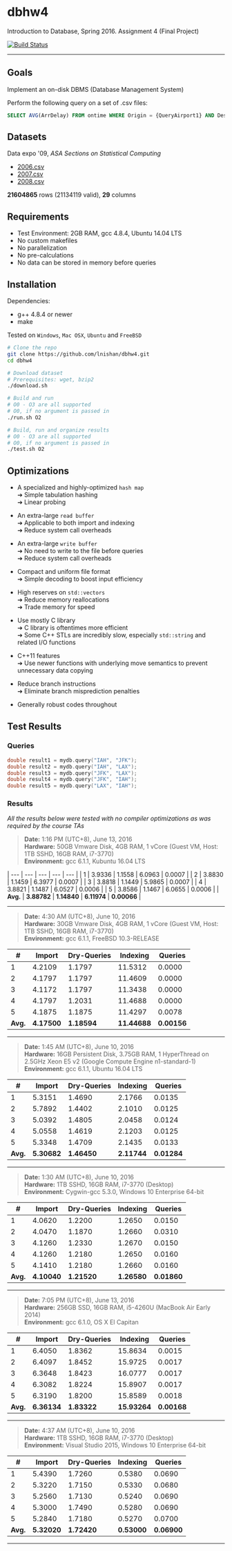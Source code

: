 # dbhw4

Introduction to Database, Spring 2016. Assignment 4 (Final Project)

[![Build Status](https://travis-ci.com/lnishan/dbhw4.svg?token=zyWYRz96q11zafMJcoGG&branch=master)](https://travis-ci.com/lnishan/dbhw4)

---


## Goals

Implement an on-disk DBMS (Database Management System)

Perform the following query on a set of .csv files:

```sql
SELECT AVG(ArrDelay) FROM ontime WHERE Origin = {QueryAirport1} AND Dest = {QueryAirport2};
```


## Datasets

Data expo '09, *ASA Sections on Statistical Computing* 

* [2006.csv](http://stat-computing.org/dataexpo/2009/2006.csv.bz2)  
* [2007.csv](http://stat-computing.org/dataexpo/2009/2007.csv.bz2)  
* [2008.csv](http://stat-computing.org/dataexpo/2009/2008.csv.bz2)

**21604865** rows (21134119 valid), **29** columns


## Requirements

* Test Environment: 2GB RAM, gcc 4.8.4, Ubuntu 14.04 LTS
* No custom makefiles
* No parallelization
* No pre-calculations
* No data can be stored in memory before queries


## Installation

Dependencies: 

* g++ 4.8.4 or newer  
* make

Tested on `Windows`, `Mac OSX`, `Ubuntu` and `FreeBSD`

```bash
# Clone the repo
git clone https://github.com/lnishan/dbhw4.git
cd dbhw4

# Download dataset
# Prerequisites: wget, bzip2
./download.sh

# Build and run
# O0 - O3 are all supported
# O0, if no argument is passed in
./run.sh O2

# Build, run and organize results
# O0 - O3 are all supported
# O0, if no argument is passed in
./test.sh O2
```


## Optimizations

* A specialized and highly-optimized `hash map`  
➔ Simple tabulation hashing  
➔ Linear probing  

* An extra-large `read buffer`  
➔ Applicable to both import and indexing  
➔ Reduce system call overheads

* An extra-large `write buffer`  
➔ No need to write to the file before queries  
➔ Reduce system call overheads

* Compact and uniform file format  
➔ Simple decoding to boost input efficiency  

* High reserves on `std::vectors`  
➔ Reduce memory reallocations  
➔ Trade memory for speed  

* Use mostly C library  
➔ C library is oftentimes more efficient  
➔ Some C++ STLs are incredibly slow, especially `std::string` and related I/O functions

* C++11 features  
➔ Use newer functions with underlying move semantics to prevent unnecessary data copying  

* Reduce branch instructions  
➔ Eliminate branch misprediction penalties  

* Generally robust codes throughout


## Test Results


### Queries

```cpp
double result1 = mydb.query("IAH", "JFK");
double result2 = mydb.query("IAH", "LAX");
double result3 = mydb.query("JFK", "LAX");
double result4 = mydb.query("JFK", "IAH");
double result5 = mydb.query("LAX", "IAH");
```

### Results

*All the results below were tested with no compiler optimizations as was required by the course TAs*

> **Date:** 1:16 PM (UTC+8), June 13, 2016  
> **Hardware:** 50GB Vmware Disk, 4GB RAM, 1 vCore (Guest VM, Host: 1TB SSHD, 16GB RAM, i7-3770)  
> **Environment:** gcc 6.1.1, Kubuntu 16.04 LTS

| --- | --- | --- | --- | --- |
| 1 | 3.9336 | 1.1558 | 6.0963 | 0.0007 |
| 2 | 3.8830 | 1.1459 | 6.3977 | 0.0007 |
| 3 | 3.8818 | 1.1449 | 5.9865 | 0.0007 |
| 4 | 3.8821 | 1.1487 | 6.0527 | 0.0006 |
| 5 | 3.8586 | 1.1467 | 6.0655 | 0.0006 |
| **Avg.** | **3.88782** | **1.14840** | **6.11974** | **0.00066** |

---

> **Date:** 4:30 AM (UTC+8), June 10, 2016  
> **Hardware:** 30GB Vmware Disk, 4GB RAM, 1 vCore (Guest VM, Host: 1TB SSHD, 16GB RAM, i7-3770)  
> **Environment:** gcc 6.1.1, FreeBSD 10.3-RELEASE

| # | Import | Dry-Queries | Indexing | Queries |
| --- | --- | --- | --- | --- |
| 1 | 4.2109 | 1.1797 | 11.5312 | 0.0000 |
| 2 | 4.1797 | 1.1797 | 11.4609 | 0.0000 |
| 3 | 4.1172 | 1.1797 | 11.3438 | 0.0000 |
| 4 | 4.1797 | 1.2031 | 11.4688 | 0.0000 |
| 5 | 4.1875 | 1.1875 | 11.4297 | 0.0078 |
| **Avg.** | **4.17500** | **1.18594** | **11.44688** | **0.00156** |

---

> **Date:** 1:45 AM (UTC+8), June 10, 2016  
> **Hardware:** 16GB Persistent Disk, 3.75GB RAM, 1 HyperThread on 2.5GHz Xeon E5 v2 (Google Compute Engine n1-standard-1)  
> **Environment:** gcc 6.1.1, Ubuntu 16.04 LTS

| # | Import | Dry-Queries | Indexing | Queries |
| --- | --- | --- | --- | --- |
| 1 | 5.3151 | 1.4690 | 2.1766 | 0.0135 |
| 2 | 5.7892 | 1.4402 | 2.1010 | 0.0125 |
| 3 | 5.0392 | 1.4805 | 2.0458 | 0.0124 |
| 4 | 5.0558 | 1.4619 | 2.1203 | 0.0125 |
| 5 | 5.3348 | 1.4709 | 2.1435 | 0.0133 |
| **Avg.** | **5.30682** | **1.46450** | **2.11744** | **0.01284** |

---

> **Date:** 1:30 AM (UTC+8), June 10, 2016  
> **Hardware:** 1TB SSHD, 16GB RAM, i7-3770 (Desktop)  
> **Environment:** Cygwin-gcc 5.3.0, Windows 10 Enterprise 64-bit

| # | Import | Dry-Queries | Indexing | Queries |
| --- | --- | --- | --- | --- |
| 1 | 4.0620 | 1.2200 | 1.2650 | 0.0150 |
| 2 | 4.0470 | 1.1870 | 1.2660 | 0.0310 |
| 3 | 4.1260 | 1.2330 | 1.2670 | 0.0150 |
| 4 | 4.1260 | 1.2180 | 1.2650 | 0.0160 |
| 5 | 4.1410 | 1.2180 | 1.2660 | 0.0160 |
| **Avg.** | **4.10040** | **1.21520** | **1.26580** | **0.01860** |

---

> **Date:** 7:05 PM (UTC+8), June 13, 2016  
> **Hardware:** 256GB SSD, 16GB RAM, i5-4260U (MacBook Air Early 2014)  
> **Environment:** gcc 6.1.0, OS X El Capitan

| # | Import | Dry-Queries | Indexing | Queries |
| --- | --- | --- | --- | --- |
| 1 | 6.4050 | 1.8362 | 15.8634 | 0.0015 |
| 2 | 6.4097 | 1.8452 | 15.9725 | 0.0017 |
| 3 | 6.3648 | 1.8423 | 16.0777 | 0.0017 |
| 4 | 6.3082 | 1.8224 | 15.8907 | 0.0017 |
| 5 | 6.3190 | 1.8200 | 15.8589 | 0.0018 |
| **Avg.** | **6.36134** | **1.83322** | **15.93264** | **0.00168** |

---

> **Date:** 4:37 AM (UTC+8), June 10, 2016  
> **Hardware:** 1TB SSHD, 16GB RAM, i7-3770 (Desktop)  
> **Environment:** Visual Studio 2015, Windows 10 Enterprise 64-bit

| # | Import | Dry-Queries | Indexing | Queries |
| --- | --- | --- | --- | --- |
| 1 | 5.4390 | 1.7260 | 0.5380 | 0.0690 |
| 2 | 5.3220 | 1.7150 | 0.5330 | 0.0680 |
| 3 | 5.2560 | 1.7130 | 0.5240 | 0.0690 |
| 4 | 5.3000 | 1.7490 | 0.5280 | 0.0690 |
| 5 | 5.2840 | 1.7180 | 0.5270 | 0.0700 |
| **Avg.** | **5.32020** | **1.72420** | **0.53000** | **0.06900** |

---
